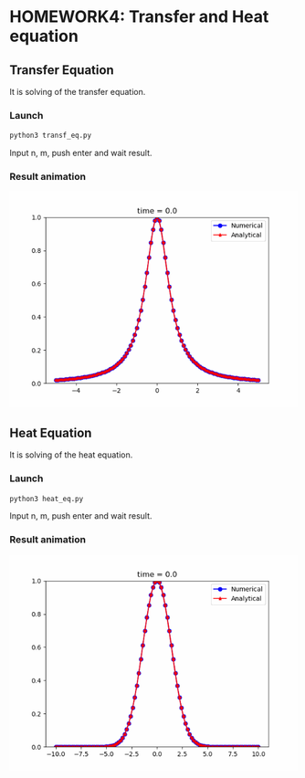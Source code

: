 # HOMEWORK4: Transfer and Heat equation
## Transfer Equation
It is solving of the transfer equation.
### Launch
```bash
python3 transf_eq.py
```
Input n, m, push enter and wait result.
### Result animation
![Transfer Equation](images/transf_eq.gif "Transfer Equation")
## Heat Equation
It is solving of the heat equation.
### Launch
```bash
python3 heat_eq.py
```
Input n, m, push enter and wait result.
### Result animation
![Heat Equation](images/heat_eq.gif "Heat Equation")
